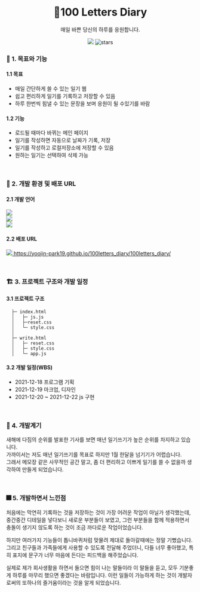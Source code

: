 <div align="center">
  <h1>📙100 Letters Diary</h1>
  <p>매일 바쁜 당신의 하루를 응원합니다.</p>
  <a href="https://hits.seeyoufarm.com"><img src="https://hits.seeyoufarm.com/api/count/incr/badge.svg?url=https%3A%2F%2Fgithub.com%2Fyoojin-park19%2Fbread-fit&count_bg=%23F3A30A&title_bg=%23555555&icon=&icon_color=%23E7E7E7&title=hits&edge_flat=false"/></a>
  <img src="https://img.shields.io/github/stars/yoojin-park19/bread-fit" alt="stars"/>
</div>


### 🤚 1. 목표와 기능 <a id="chapter-1"></a>
#### 1.1 목표
  - 매일 간단하게 쓸 수 있는 일기 웹
  - 쉽고 편리하게 일기를 기록하고 저장할 수 있음
  - 하루 한번씩 힘낼 수 있는 문장을 보며 응원이 될 수있기를 바람
#### 1.2 기능
  - 로드될 때마다 바뀌는 메인 페이지
  - 일기를 작성하면 자동으로 날짜가 기록, 저장
  - 일기를 작성하고 로컬저장소에 저장할 수 있음
  - 원하는 일기는 선택하여 삭제 가능
  
<br>

### 🛵 2. 개발 환경 및 배포 URL  <a id="chapter-2"></a>
#### 2.1 개발 언어
<img src="https://img.shields.io/badge/HTML5-E34F26?style=flat-square&logo=HTML5&logoColor=white"/><br>
<img src="https://img.shields.io/badge/CSS3-1572B6?style=flat-square&logo=CSS3&logoColor=white"/> <br>
<img src="https://img.shields.io/badge/JavaScript-F7DF1E?style=flat-square&logo=JavaScript&logoColor=white"/>


#### 2.2 배포 URL
<a href="https://yoojin-park19.github.io/100letters_diary/100letters_diary/y"><img src="https://img.shields.io/badge/App-F02E65?style=flat-square&logo=Apache Spark&logoColor=whit"/> https://yoojin-park19.github.io/100letters_diary/100letters_diary/
</a><br>

<br>

### 🏗 3. 프로젝트 구조와 개발 일정 <a id="chapter-3"></a>
#### 3.1 프로젝트 구조

`````
  ├─ index.html
  │   ├─ js.js
  │   ├─reset.css
  │   └─ style.css
  │   
  ├─ write.html
  │   ├─ reset.css
  │   ├─ style.css
  │   └─ app.js

`````

#### 3.2 개발 일정(WBS)
* 2021-12-18  프로그램 기획
* 2021-12-19 마크업, 디자인
* 2021-12-20 ~ 2021-12-22 js 구현

<br>

### 🎇 4. 개발계기

새해에 다짐의 순위를 발표한 기사를 보면 매년 일기쓰기가 높은 순위를 차지하고 있습니다.<br>
가까이서는 저도 매년 일기쓰기를 목표로 하지만 1월 한달을 넘기기가 어렵습니다.<br>
그래서 메모장 같은 사무적인 공간 말고, 좀 더 편리하고 이쁘게 일기를 쓸 수 없을까 생각하여 만들게 되었습니다.

<br>


### 🎆 5. 개발하면서 느낀점


처음에는 막연히 기록하는 것을 저장하는 것이 가장 어려운 작업이 아닐가 생각했는데, 중간중간 디테일을 넣다보니 새로운 부분들이 보였고,
그런 부분들을 함께 적용하면서 충돌이 생기지 않도록 하는 것이 조금 까다로운 작업이었습니다.

하지만 여러가지 기능들이 톱니바퀴처럼 맞물려 제대로 돌아갈때에는 정말 기뻤습니다.
그리고 친구들과 가족들에게 사용할 수 있도록 전달해 주었더니, 다들 너무 좋아했고, 특히 표지에 문구가 너무 마음에 든다는 피드백을 해주었습니다. 

실제로 제가 회사생활을 하면서 들으면 힘이 나는 말들이라 이 말들을 듣고, 모두 기분좋게 하루를 마무리 했으면 좋겠다는 바람입니다.
이런 일들이 가능하게 하는 것이 개발자로써의 또하나의 즐거움이라는 것을 알게 되었습니다.
